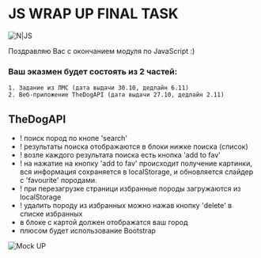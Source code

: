 # JS WRAP UP FINAL TASK

![N|JS](https://coursework.vschool.io/content/images/2016/03/javascript-logo-banner.jpg)

Поздравляю Вас с окончанием модуля по JavaScript :)
### Ваш эказмен будет состоять из 2 частей:
    1. Задание из ЛМС (дата выдачи 30.10, дедлайн 6.11)
    2. Веб-приложение TheDogAPI (дата выдачи 27.10, дедлайн 2.11)

## TheDogAPI

  - ! поиск пород по кнопе 'search'
  - ! результаты поиска отображаются в блоки нижке поиска (список)
  - ! возле каждого результата поиска есть кнопка 'add to fav'
  - ! на нажатие на кнопку 'add to fav' происходит получение картинки, вся информация сохраняется в localStorage, и обновляется слайдер с 'favourite' породами.
  - ! при перезагрузке страници избранные породы загружаются из localStorage
  - ! удалить породу из избранных можно нажав кнопку 'delete' в списке избранных
  - в блоке с картой должен отображатся ваш город
  - плюсом будет использование Bootstrap

![Mock UP](https://github.com/AlexOrd/cobra-js-wrap-up/blob/master/Homepage.png?raw=true)
